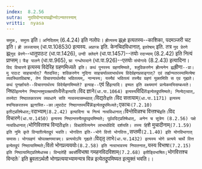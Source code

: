 ```yaml
---
index:  8.2.56
sutra:  नुदविदोन्दत्राघ्रह्वीभ्योऽन्यतरस्याम्
vritti:  nyasa
---
```


`समुन्नः, समुत्तः` इति। `अनिदिताम्` (6.4.24) इति नलोपः। `ह्रीत्यस्य` झ्र्`ह्री` इत्यतस्य--काशिका, पदमञ्जरी चट इति। `ह्री लज्जायाम्` (धा.पा.108530 इत्यस्य. `अप्राप्त्रः` इति. केनचिदविधानात्. `इतरेषाम्` इति. तत्र `नुद प्रेरणे` झ्र्`णुद प्रेरणे`--धातुपाठःट (धा.पा.1426), `उन्दी क्लेदने` (धा.पा.1457)--तयोः `रदाभ्याम्` (8.2.42) इति नित्यं प्राप्सम्। `त्रैङ् पालने` (धा.पा.965), `घ्रा गन्धोपादाने` (धा.पा.926)--एतयोः `संयोगादेः` (8.2.43) इत्यादिना।
`विद विचारणे` इत्यस्य विदेरिह ग्रहणमिध्यते` इति। कथं पुनरस्य ग्रहणमिष्यते, श्लुविकरणेन ह्रीत्यनेन झ्र्`ह्रीणा`--प्रा।मु पाठःट साहचार्यात्? नैतदस्ति; शविकरणेन नुदिना साहचर्याल्लाभार्थस्य विदेर्ग्रहणप्रसङ्गात्? एवं तर्ह्यन्यतरस्यामित्येषा व्यवस्थितविबाषा, तेन विचारणार्थस्यैव भवितव्यम्, नान्यस्य; यस्यैवं भवितव्यं तस्यैव ग्रहणं युक्तमिति स एव गृह्यते।
कथं पुनर्ज्ञायते--विचारणार्थस्य विदेर्यहणमिष्यते? इत्याह--`एवं हि` इत्यादि। इष्यत इति वक्ष्यमाणं प्रत्येकमभिसम्बध्यते। `निष्ठा` इत्यनेन निष्ठान्तमुपलक्षयतिः `वेत्तेः` इत्यादि। `विद ज्ञाने` (धा.पा.1064) इत्यस्य `विदितः` इत्येतद्रूपमिष्यते; नित्येट्त्वात्, तस्येटा निष्ठातकारस्य व्यवधाने सति नत्वस्यासम्भवात्। `विद्यतेः` इति। `विद सत्तायाम्` (धा.पा.1171) इत्यस्य श्यन्विकरतस्य झ्र्नास्ति--का।मुपाठेट निष्ठान्तस्य `विन्नः` इत्येतद्रूपमिध्यते; `एकाचः` (7.2.10) इतीट्प्रतिषेधात्; `रदाभ्याम्` (8.2.42) इत्यादिना च नित्यं नत्वविधानात्। `विन्तेविन्नश्च वित्तश्च` इति। `विद विचारणे` (धा.पा.1450) इत्यस्य निष्ठान्तस्यैतद्रूपद्व्यमिष्यते; पूर्ववदिट्प्रतिषेधात्, अनेन च सूत्रेण (8.2.56) पक्षे नत्वविधानात्। `भोगिवित्तश्च विन्दतेः` इति। विब्दतेरित्यनेन लाभार्थविदिं दर्शयति। तस्य हि `शे मुचादीनाम्` (7.1.59) इति नुमि कृते विन्दतीत्येतद्रूपं भवति। भोगवित्त इति--भोगे वित्तो भोगवित्तः, `सप्तमी` (2.1.40) इति योगविभागात् समासः। भोगग्रहणं चोपलक्षणमात्रम्। प्रत्ययोऽयि गृह्यते। `विद्लृ लाभे` (धा.पा.1432) इत्यस्य भोगे प्रत्यये चार्थे वित्त इत्येतद्रूपं निष्ठायामिष्यते; `वितो भोगप्रत्यययोः` (8.2.58) इति नत्वाभावस्य निपातनात्, `यस्य विभाषा` (7.2.15) इति निष्ठायामिट्प्रतिषेधाच्च। विन्दतेर्हि क्वसौ `विभाषा गमहनविदविशाम्` (7.2.68) इतीङ्विभाषितः; `भोगवित्तश्च विन्दतेः` इति ब्रुवताऽर्थतौ भोगप्रत्ययाभ्यामन्यत्र विन्न इत्येतद्रूपमिष्यत इत्युक्तं भवति।।

